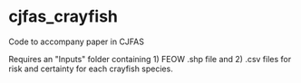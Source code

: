# cjfas_crayfish
Code to accompany paper in CJFAS

Requires an "Inputs" folder containing 1) FEOW .shp file and 2) .csv files for risk and certainty for each crayfish species. 
